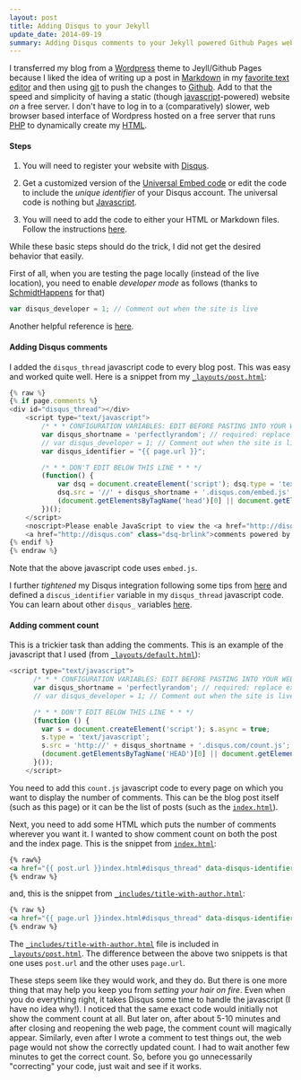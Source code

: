 ```yaml
---
layout: post
title: Adding Disqus to your Jekyll
update_date: 2014-09-19
summary: Adding Disqus comments to your Jekyll powered Github Pages website is tricky. Read this to avoid making some of the mistakes that I made.
---
```


I transferred my blog from a [Wordpress](http://old.perfectlyrandom.org) theme to Jeyll/Github Pages 
because I liked the idea of writing up a post in [Markdown](http://daringfireball.net/projects/markdown/) 
in my [favorite text editor](http://www.sublimetext.com/3) and then using [git](http://git-scm.com/) 
to push the changes to [Github](https://github.com/). Add to that the speed and simplicity 
of having a static (though [javascript](http://www.w3schools.com/js/DEFAULT.asp)-powered) website 
*on* a free server. I don't have to log in to a (comparatively) slower, web browser based 
interface of Wordpress hosted on a free server that runs [PHP](http://www.php.net/) 
to dynamically create my [HTML](http://www.w3schools.com/html/DEFAULT.asp).


#### Steps

1.  You will need to register your website with [Disqus](https://disqus.com/websites/).

2.  Get a customized version of the [Universal Embed code](https://disqus.com/admin/universalcode/)
    or edit the code to include the *unique identifier* of your Disqus account. The universal 
    code is nothing but [Javascript](http://www.codecademy.com/en/tracks/javascript). 

3.  You will need to add the code to either your HTML or Markdown files. Follow the instructions
    [here](https://help.disqus.com/customer/portal/articles/472138-jekyll-installation-instructions).


While these basic steps should do the trick, I did not get the desired behavior that easily.


First of all, when you are testing the page locally (instead of the live location), you need to 
enable *developer mode* as follows
(thanks to [SchmidtHappens](http://schmidt-happens.com/articles/2011/09/26/adding-disqus-comments.html) 
for that)

```javascript
var disqus_developer = 1; // Comment out when the site is live
```

Another helpful reference is [here](http://joshualande.com/jekyll-github-pages-poole/).

#### Adding Disqus comments

I added the `disqus_thread` javascript code to every blog post. 
This was easy and worked quite well. Here is a snippet from my 
[`_layouts/post.html`](https://github.com/ankur-gupta/ankur-gupta.github.io/blob/master/_layouts/post.html):

```javascript
{% raw %}
{% if page.comments %}
<div id="disqus_thread"></div>
    <script type="text/javascript">
        /* * * CONFIGURATION VARIABLES: EDIT BEFORE PASTING INTO YOUR WEBPAGE * * */
        var disqus_shortname = 'perfectlyrandom'; // required: replace example with your forum shortname
        // var disqus_developer = 1; // Comment out when the site is live
        var disqus_identifier = "{{ page.url }}";

        /* * * DON'T EDIT BELOW THIS LINE * * */
        (function() {
            var dsq = document.createElement('script'); dsq.type = 'text/javascript'; dsq.async = true;
            dsq.src = '//' + disqus_shortname + '.disqus.com/embed.js';
            (document.getElementsByTagName('head')[0] || document.getElementsByTagName('body')[0]).appendChild(dsq);
        })();
    </script>
    <noscript>Please enable JavaScript to view the <a href="http://disqus.com/?ref_noscript">comments powered by Disqus.</a></noscript>
    <a href="http://disqus.com" class="dsq-brlink">comments powered by <span class="logo-disqus">Disqus</span></a>
{% endif %}
{% endraw %}
```

Note that the above javascript code uses `embed.js`.


I further *tightened* my Disqus integration following some tips from 
[here](https://help.disqus.com/customer/portal/articles/565624-tightening-your-disqus-integration)
and defined a `discus_identifier` variable in my `disqus_thread` javascript code. 
You can learn about other `disqus_` variables [here](https://help.disqus.com/customer/portal/articles/472098).


#### Adding comment count

This is a trickier task than adding the comments. This is an example of the javascript 
that I used (from [`_layouts/default.html`](https://github.com/ankur-gupta/ankur-gupta.github.io/blob/master/_layouts/default.html)):

```javascript
<script type="text/javascript">
      /* * * CONFIGURATION VARIABLES: EDIT BEFORE PASTING INTO YOUR WEBPAGE * * */
      var disqus_shortname = 'perfectlyrandom'; // required: replace example with your forum shortname
      // var disqus_developer = 1; // Comment out when the site is live

      /* * * DON'T EDIT BELOW THIS LINE * * */
      (function () {
        var s = document.createElement('script'); s.async = true;
        s.type = 'text/javascript';
        s.src = 'http://' + disqus_shortname + '.disqus.com/count.js';
        (document.getElementsByTagName('HEAD')[0] || document.getElementsByTagName('BODY')[0]).appendChild(s);
      }());
    </script>
```

You need to add this `count.js` javascript code to every page on which you want to display the 
number of comments. This can be the blog post itself (such as this page) or it can be the 
list of posts (such as the [`index.html`](http://perfectlyrandom.org/index.html)). 


Next, you need to add some HTML which puts the number of comments wherever you want it. 
I wanted to show comment count on both the post and the index page. 
This is the snippet from [`index.html`](https://github.com/ankur-gupta/ankur-gupta.github.io/blob/master/index.html):


```html
{% raw%}
<a href="{{ post.url }}index.html#disqus_thread" data-disqus-identifier="{{post.url}}"></a>
{% endraw %}
```
and, this is the snippet from [`_includes/title-with-author.html`](https://github.com/ankur-gupta/ankur-gupta.github.io/blob/master/_includes/title-with-author.html):

```html
{% raw %}
<a href="{{ page.url }}index.html#disqus_thread" data-disqus-identifier="{{page.url}}"></a>
{% endraw %}
```

The [`_includes/title-with-author.html`](https://github.com/ankur-gupta/ankur-gupta.github.io/blob/master/_includes/title-with-author.html) file is included in [`_layouts/post.html`](https://github.com/ankur-gupta/ankur-gupta.github.io/blob/master/_layouts/post.html). The difference between the above two snippets is that one uses `post.url` and the 
other uses `page.url`. 

These steps seem like they would work, and they do. But there is one more thing that may help you 
keep you from *setting your hair on fire*. Even when you do everything right, it takes Disqus 
some time to handle the javascript (I have no idea why!). I noticed that the same exact code 
would initially not show the comment count at all. But later on, after about 5-10 minutes and 
after closing and reopening the web page, the comment count will magically appear. Similarly, 
even after I wrote a comment to test things out, the web page would not show the correctly 
updated count. I had to wait another few minutes to get the correct count. So, before you go 
unnecessarily "correcting" your code, just wait and see if it works. 




